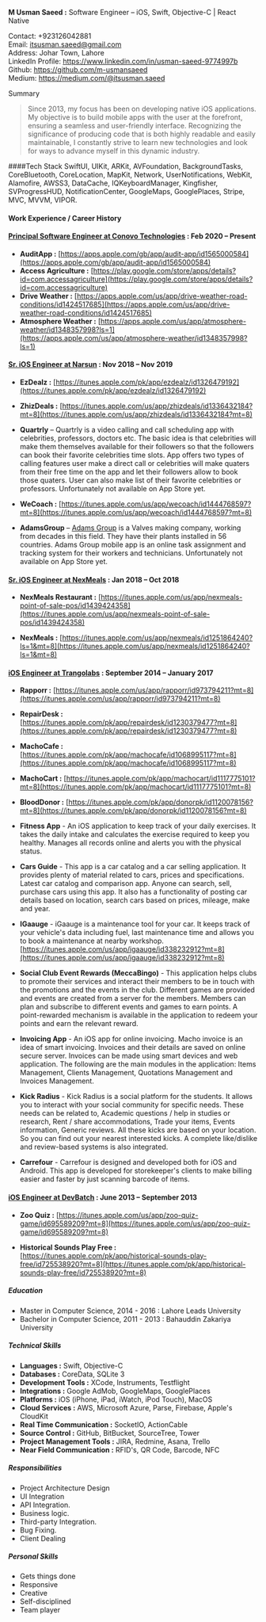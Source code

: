 **M Usman Saeed :** Software Engineer – iOS, Swift, Objective-C | React Native

Contact: +923126042881  
Email: 
<itsusman.saeed@gmail.com>      
Address: Johar Town, Lahore  
LinkedIn Profile:
<https://www.linkedin.com/in/usman-saeed-9774997b>
<br>
Github:
<https://github.com/m-usmansaeed>
<br>
Medium:
<https://medium.com/@itsusman.saeed>
<br>
<!--Need a PDF? [Download here](Pdf/GaneshRajuGalla.pdf)
-->


Summary

> Since 2013, my focus has been on developing native iOS applications. My objective is to build mobile apps with the user at the forefront, ensuring a seamless and user-friendly interface. Recognizing the significance of producing code that is both highly readable and easily maintainable, I constantly strive to learn new technologies and look for ways to advance myself in this dynamic industry.


####Tech Stack
SwiftUI, UIKit, ARKit, AVFoundation, BackgroundTasks, CoreBluetooth, CoreLocation, MapKit, Network, UserNotifications, WebKit, Alamofire, AWSS3, DataCache, IQKeyboardManager, Kingfisher, SVProgressHUD, NotificationCenter, GoogleMaps, GooglePlaces, Stripe, MVC, MVVM, VIPOR.


#### **Work Experience / Career History**
#### [Principal Software Engineer at Conovo Technologies](https://www.google.com/search?client=safari&rls=en&q=conovo+technologies&ie=UTF-8&oe=UTF-8) : Feb 2020 –  Present

* **AuditApp :** [https://apps.apple.com/gb/app/audit-app/id1565000584](https://apps.apple.com/gb/app/audit-app/id1565000584)
* **Access Agriculture :** [https://play.google.com/store/apps/details?id=com.accessagriculture](https://play.google.com/store/apps/details?id=com.accessagriculture)
* **Drive Weather :** [https://apps.apple.com/us/app/drive-weather-road-conditions/id1424517685](https://apps.apple.com/us/app/drive-weather-road-conditions/id1424517685)
* **Atmosphere Weather :** [https://apps.apple.com/us/app/atmosphere-weather/id1348357998?ls=1](https://apps.apple.com/us/app/atmosphere-weather/id1348357998?ls=1) 


#### [Sr. iOS Engineer at Narsun](https://www.nexmeals.com) : Nov 2018 –  Nov 2019


* **EzDealz :** [https://itunes.apple.com/pk/app/ezdealz/id1326479192](https://itunes.apple.com/pk/app/ezdealz/id1326479192) 

* **ZhizDeals :** [https://itunes.apple.com/us/app/zhizdeals/id1336432184?mt=8](https://itunes.apple.com/us/app/zhizdeals/id1336432184?mt=8) 

* **Quartrly** – Quartrly is a video calling and call scheduling app with celebrities, professors, doctors etc. The basic idea is that celebrities will make them themselves available for their followers so that the followers can book their favorite celebrities time slots. App offers two types of calling features user make a direct call or celebrities will make quaters from their free time on the app and let their followers allow to book those quaters. User can also make list of their favorite celebrities or professors. Unfortunately not available on App Store yet.

* **WeCoach :** [https://itunes.apple.com/us/app/wecoach/id1444768597?mt=8](https://itunes.apple.com/us/app/wecoach/id1444768597?mt=8) 

* **AdamsGroup** –  [Adams Group](https://adams-armaturen.de/wp/home) is a Valves making company, working from decades in this field. They have their plants installed in 56 countries. Adams Group mobile app is an online task assignment and tracking system for their workers and technicians. Unfortunately not available on App Store yet.


#### [Sr. iOS Engineer at NexMeals](https://www.nexmeals.com) : Jan 2018 – Oct 2018

* **NexMeals Restaurant :** [https://itunes.apple.com/us/app/nexmeals-point-of-sale-pos/id1439424358](https://itunes.apple.com/us/app/nexmeals-point-of-sale-pos/id1439424358)


* **NexMeals :** [https://itunes.apple.com/us/app/nexmeals/id1251864240?ls=1&mt=8](https://itunes.apple.com/us/app/nexmeals/id1251864240?ls=1&mt=8)


#### [iOS Engineer at Trangolabs](http://trangolabs.com) : September 2014 – January 2017

* **Rapporr :** [https://itunes.apple.com/us/app/rapporr/id973794211?mt=8](https://itunes.apple.com/us/app/rapporr/id973794211?mt=8)

* **RepairDesk :** [https://itunes.apple.com/pk/app/repairdesk/id1230379477?mt=8](https://itunes.apple.com/pk/app/repairdesk/id1230379477?mt=8)

* **MachoCafe :** [https://itunes.apple.com/pk/app/machocafe/id1068995117?mt=8](https://itunes.apple.com/pk/app/machocafe/id1068995117?mt=8)

* **MachoCart :** [https://itunes.apple.com/pk/app/machocart/id1117775101?mt=8](https://itunes.apple.com/pk/app/machocart/id1117775101?mt=8)

* **BloodDonor :** [https://itunes.apple.com/pk/app/donorpk/id1120078156?mt=8](https://itunes.apple.com/pk/app/donorpk/id1120078156?mt=8)

* **Fitness App** - An iOS application to keep track of your daily exercises. It takes the daily intake and calculates the exercise required to keep you healthy. Manages all records online and alerts you with the physical status.

* **Cars Guide** - This app is a car catalog and a car selling application. It provides plenty of material related to cars, prices and specifications. Latest car catalog and comparison app. Anyone can search, sell, purchase cars using this app. It also has a functionality of posting car details based on location, search cars based on prices, mileage, make and year.

* **IGaauge** - iGaauge is a maintenance tool for your car. It keeps track of your vehicle's data including fuel, last maintenance time and allows you to book a maintenance at nearby workshop.  
 [https://itunes.apple.com/us/app/igaauge/id338232912?mt=8](https://itunes.apple.com/us/app/igaauge/id338232912?mt=8)

* **Social Club Event Rewards (MeccaBingo)** - This application helps clubs to promote their services and interact their members to be in touch with the promotions and the events in the club.
Different games are provided and events are created from a server for the members. Members can plan and subscribe to different events and games to earn points.
A point-rewarded mechanism is available in the application to redeem your points and earn the relevant reward.

* **Invoicing App** - An iOS app for online invoicing. Macho invoice is an idea of smart invoicing. Invoices
and their details are saved on online secure server. Invoices can be made using smart devices and web application.
The following are the main modules in the application: Items Management, Clients Management, Quotations Management and Invoices Management.

<!-- <br/>
 <br/>
 <br/>
 <br/>
 <br/>
-->
 
* **Kick Radius** - Kick Radius is a social platform for the students. It allows you to interact with your social community for specific needs. These needs can be related to, Academic questions / help in studies or research, Rent / share accommodations, Trade your items, Events information, Generic reviews. All these kicks are based on your location. So you can find out your nearest interested kicks. A complete like/dislike and review-based systems is also integrated.

* **Carrefour** - Carrefour is designed and developed both for iOS and Android. This app is developed for storekeeper's clients to make billing easier and faster by just scanning barcode of items.

#### [iOS Engineer at DevBatch](https://www.devbatch.com) :   June 2013 – September 2013

* **Zoo Quiz :** [https://itunes.apple.com/us/app/zoo-quiz-game/id695589209?mt=8](https://itunes.apple.com/us/app/zoo-quiz-game/id695589209?mt=8)

* **Historical Sounds Play Free :** [https://itunes.apple.com/pk/app/historical-sounds-play-free/id725538920?mt=8](https://itunes.apple.com/pk/app/historical-sounds-play-free/id725538920?mt=8)

##### **Education**

* Master in Computer Science, 2014 - 2016 : Lahore Leads University
* Bachelor in Computer Science, 2011 - 2013 : Bahauddin Zakariya University

##### **Technical Skills**

* **Languages :** Swift, Objective-C
* **Databases :** CoreData, SQLite 3
* **Development Tools :** XCode, Instruments, Testflight
* **Integrations :** Google AdMob, GoogleMaps, GooglePlaces
* **Platforms :** iOS (iPhone, iPad, iWatch, iPod Touch), MacOS
* **Cloud Services :** AWS, Microsoft Azure, Parse, Firebase, Apple's CloudKit
* **Real Time Communication :** SocketIO, ActionCable
* **Source Control :** GitHub, BitBucket, SourceTree, Tower
* **Project Management Tools :** JIRA, Redmine, Asana, Trello
* **Near Field Communication :** RFID's, QR Code, Barcode, NFC

##### **Responsibilities**
* Project Architecture Design
* UI Integration
* API Integration.
* Business logic.
* Third-party Integration.
* Bug Fixing.
* Client Dealing

##### **Personal Skills**

* Gets things done
* Responsive
* Creative
* Self-disciplined
* Team player